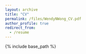 ```yaml
---
layout: archive
title: "CV"
permalink: /files/WendyNWong_CV.pdf
author_profile: true
redirect_from:
  - /resume
---
```


{% include base_path %}

